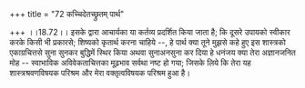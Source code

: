 +++
title = "72 कच्चिदेतच्छ्रुतम् पार्थ"

+++
।।18.72।। इसके द्वारा आचार्यका या कर्तव्य प्रदर्शित किया जाता है; कि
दूसरे उपायको स्वीकार करके किसी भी प्रकारसे; शिष्यको कृतार्थ करना चाहिये
--, हे पार्थ क्या तूने मुझसे कहे हुए इस शास्त्रको एकाग्रचित्तसे सुना
सुनकर बुद्धिमें स्थिर किया अथवा सुनाअनसुना कर दिया हे धनंजय क्या तेरा
अज्ञानजनित मोह -- स्वाभाविक अविवेकताचित्तका मूढ़भाव सर्वथा नष्ट हो गया;
जिसके लिये कि तेरा यह शास्त्रश्रवणविषयक परिश्रम और मेरा वक्तृत्वविषयक
परिश्रम हुआ है।
